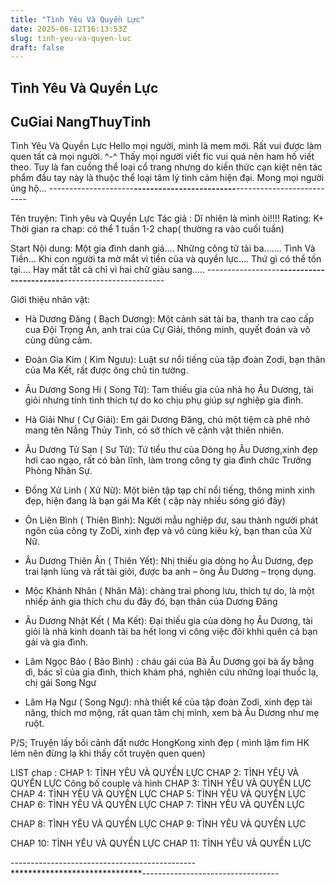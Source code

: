 ```yaml
---
title: "Tình Yêu Và Quyền Lực"
date: 2025-06-12T16:13:53Z
slug: tinh-yeu-va-quyen-luc
draft: false
---
```


## Tình Yêu Và Quyền Lực

## CuGiai NangThuyTinh

Tình Yêu Và Quyền Lực
Hello mọi người, mình là mem mới. Rất vui được làm quen tất cả mọi người. ^-^
Thấy mọi người viết fic vui quá nên ham hố viết theo. Tuy là fan cuồng thể loại cổ trang nhưng do kiến thức cạn kiệt nên tác phẩm đầu tay này là thuộc thể loại tâm lý tình cảm hiện đại. Mong mọi người ủng hộ…
---------------------***-------------------------***--------------------------
 
Tên truyện: Tình yêu và Quyền Lực
Tác giả : Dĩ nhiên là mình òi!!!!
Rating: K+
Thời gian ra chap: có thể 1 tuần 1-2 chap( thường ra vào cuối tuần)
 
 Start
Nội dung:
 Một gia đình danh giá….
 Những công tử tài ba…….
 Tình Và Tiền…
 Khi con người ta mờ mắt vì tiền của và quyền lực….
 Thứ gì có thể tồn tại….
 Hay mất tất cà chỉ vì hai chữ giàu sang…..
------------------***------------------------***-------------------------
 
 
Giới thiệu nhân vật:
 + Hà Dương Đăng ( Bạch Dương): Một cảnh sát tài ba, thanh tra cao cấp cua Đội Trọng Án, anh trai của Cự Giải, thông minh, quyết đoán và vô cùng dũng cảm.
 
 + Đoàn Gia Kim ( Kim Ngưu): Luật sư nổi tiếng của tập đoàn Zodi, bạn thân của Ma Kết, rất được ông chủ tin tưởng.
 
 + Âu Dương Song Hi ( Song Tử): Tam thiếu gia của nhà họ Âu Dương, tài giỏi nhưng tính tình thích tự do ko chịu phụ giúp sự nghiệp gia đình.
 
 + Hà Giải Như ( Cự Giải): Em gái Dương Đăng, chủ một tiệm cà phê nhỏ mang tên Nắng Thủy Tinh, có sở thích vẽ cảnh vật thiên nhiên.
 
 + Âu Dương Tử San ( Sư Tử): Tứ tiểu thư của Dòng họ Âu Dương,xinh đẹp hơi cao ngạo, rất có bản lĩnh, làm trong công ty gia đình chức Trưởng Phòng Nhân Sự.
 
 + Đồng Xử Linh ( Xử Nữ): Một biên tập tạp chí nổi tiếng, thông minh xinh đẹp, hiện đang là bạn gái Ma Kết ( cặp này nhiều sóng gió đây)
 
 + Ôn Liên Bình ( Thiên Bình): Người mẫu nghiệp dư, sau thành người phát ngôn của công ty ZoDi, xinh đẹp và vô cùng kiêu kỳ, bạn than của Xử Nữ.
 
 + Âu Dương Thiên Ân ( Thiên Yết): Nhị thiếu gia dòng họ Âu Dương, đẹp trai lạnh lùng và rất tài giỏi, được ba anh – ông Âu Dương – trọng dụng.
 
 + Mộc Khánh Nhân ( Nhân Mã): chàng trai phong lưu, thích tự do, là một nhiếp ảnh gia thích chu du đây đó, bạn thân của Dương Đăng 
 
 + Âu Dương Nhật Kết ( Ma Kết): Đại thiếu gia của dòng họ Âu Dương, tài giỏi là nhà kinh doanh tài ba hết long vì công việc đôi khhi quên cả bạn gái và gia đình.
 
 + Lâm Ngọc Bảo ( Bảo Bình) : cháu gái của Bà Âu Dương gọi bà ấy bằng dì, bác sĩ của gia đình, thích khám phá, nghiên cứu những loại thuốc lạ, chị gái Song Ngư
 + Lâm Hạ Ngư ( Song Ngư): nhà thiết kế của tập đoàn Zodi, xinh đẹp tài năng, thích mơ mộng, rất quan tâm chị mình, xem bà Âu Dương như mẹ ruột.
 
 
 
P/S; Truyện lấy bối cảnh đất nước HongKong xinh đẹp ( mình lậm fim HK lém nên đừng lạ khi thấy cốt truyện quen quen) 
 
 
 
 LIST chap : CHAP 1: TÌNH YÊU VÀ QUYỀN LỰC 
CHAP 2: TÌNH YÊU VÀ QUYỀN LỰC
 Công bố couple và hình 
CHAP 3: TÌNH YÊU VÀ QUYỀN LỰC 
CHAP 4: TÌNH YÊU VÀ QUYỀN LỰC 
CHAP 5: TÌNH YÊU VÀ QUYỀN LỰC 
CHAP 6: TÌNH YÊU VÀ QUYỀN LỰC 
CHAP 7: TÌNH YÊU VÀ QUYỀN LỰC
 
CHAP 8: TÌNH YÊU VÀ QUYỀN LỰC 
CHAP 9: TÌNH YÊU VÀ QUYỀN LỰC
 
CHAP 10: TÌNH YÊU VÀ QUYỀN LỰC 
CHAP 11: TÌNH YÊU VÀ QUYỀN LỰC
 
 
 
 
----------------------------------------------******************************----------------------------------